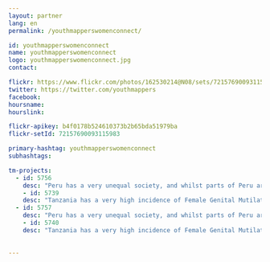 ```yaml
---
layout: partner
lang: en
permalink: /youthmapperswomenconnect/

id: youthmapperswomenconnect
name: youthmapperswomenconnect
logo: youthmapperswomenconnect.jpg
contact: 

flickr: https://www.flickr.com/photos/162530214@N08/sets/72157690093115983
twitter: https://twitter.com/youthmappers
facebook: 
hoursname:
hourslink:

flickr-apikey: b4f0178b524610373b2b65bda51979ba
flickr-setId: 72157690093115983

primary-hashtag: youthmapperswomenconnect
subhashtags:

tm-projects:
  - id: 5756
    desc: "Peru has a very unequal society, and whilst parts of Peru are well mapped, these tend to be urban, wealthy areas that reflect the inter-sectional power relations at play in the country. GAL School Peru is training local high school students in Cusco to identify under-represented social issues, and then investigate, map and share them. To date, groups of school girls in Cusco have created campaigns that use maps of sexist publicity and behavior, presenting them as part of an international festival and to local government representatives, as well as peers and the broader school community. GAL will train 150 youth in mapping gendered issues, and work with local mayors in the Cusco region to better understand the experiences of girls in society."
    - id: 5739
    desc: "Tanzania has a very high incidence of Female Genital Mutilation, extreme poverty, early marriage and Gender Based Violence. NGOs on the ground need better maps to facilitate their outreach work and protect girls at risk of FGM. The Missing Maps project aims to map the most vulnerable places in the world (affected by humanitarian crises: disease epidemics, conflict, natural disasters, poverty, environmental crises). Building on HOT's disaster preparedness projects, the Missing Maps tasks facilitate pre-emptive mapping of priority countries to better facilitate disaster response, medical activities and resource allocation when crises occur."
  - id: 5757
    desc: "Peru has a very unequal society, and whilst parts of Peru are well mapped, these tend to be urban, wealthy areas that reflect the inter-sectional power relations at play in the country. GAL School Peru is training local high school students in Cusco to identify under-represented social issues, and then investigate, map and share them. To date, groups of school girls in Cusco have created campaigns that use maps of sexist publicity and behavior, presenting them as part of an international festival and to local government representatives, as well as peers and the broader school community. GAL will train 150 youth in mapping gendered issues, and work with local mayors in the Cusco region to better understand the experiences of girls in society."
    - id: 5740
    desc: "Tanzania has a very high incidence of Female Genital Mutilation, extreme poverty, early marriage and Gender Based Violence. NGOs on the ground need better maps to facilitate their outreach work and protect girls at risk of FGM. The Missing Maps project aims to map the most vulnerable places in the world (affected by humanitarian crises: disease epidemics, conflict, natural disasters, poverty, environmental crises). Building on HOT's disaster preparedness projects, the Missing Maps tasks facilitate pre-emptive mapping of priority countries to better facilitate disaster response, medical activities and resource allocation when crises occur."
  
    
---
```

